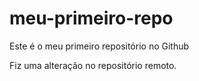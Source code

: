 # meu-primeiro-repo
Este é o meu primeiro repositório no Github

Fiz uma alteração no repositório remoto.

